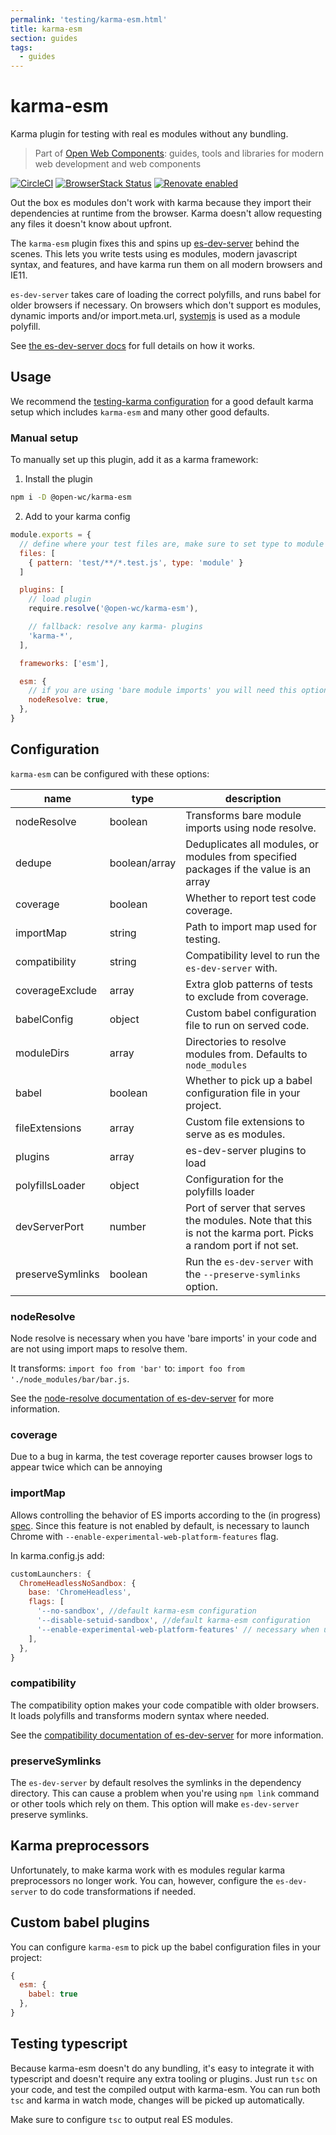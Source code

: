 ```yaml
---
permalink: 'testing/karma-esm.html'
title: karma-esm
section: guides
tags:
  - guides
---
```


# karma-esm

Karma plugin for testing with real es modules without any bundling.

> Part of [Open Web Components](https://github.com/open-wc/open-wc/): guides, tools and libraries for modern web development and web components

[![CircleCI](https://circleci.com/gh/open-wc/open-wc.svg?style=shield)](https://circleci.com/gh/open-wc/open-wc)
[![BrowserStack Status](https://www.browserstack.com/automate/badge.svg?badge_key=M2UrSFVRang2OWNuZXlWSlhVc3FUVlJtTDkxMnp6eGFDb2pNakl4bGxnbz0tLUE5RjhCU0NUT1ZWa0NuQ3MySFFWWnc9PQ==--86f7fac07cdbd01dd2b26ae84dc6c8ca49e45b50)](https://www.browserstack.com/automate/public-build/M2UrSFVRang2OWNuZXlWSlhVc3FUVlJtTDkxMnp6eGFDb2pNakl4bGxnbz0tLUE5RjhCU0NUT1ZWa0NuQ3MySFFWWnc9PQ==--86f7fac07cdbd01dd2b26ae84dc6c8ca49e45b50)
[![Renovate enabled](https://img.shields.io/badge/renovate-enabled-brightgreen.svg)](https://renovatebot.com/)

Out the box es modules don't work with karma because they import their dependencies at runtime from the browser. Karma doesn't allow requesting any files it doesn't know about upfront.

The `karma-esm` plugin fixes this and spins up [es-dev-server](https://open-wc.org/developing/es-dev-server.html) behind the scenes. This lets you write tests using es modules, modern javascript syntax, and features, and have karma run them on all modern browsers and IE11.

`es-dev-server` takes care of loading the correct polyfills, and runs babel for older browsers if necessary. On browsers which don't support es modules, dynamic imports and/or import.meta.url, [systemjs](https://github.com/systemjs/systemjs) is used as a module polyfill.

See [the es-dev-server docs](https://open-wc.org/developing/es-dev-server.html) for full details on how it works.

## Usage

We recommend the [testing-karma configuration](https://open-wc.org/testing/testing-karma.html) for a good default karma setup which includes `karma-esm` and many other good defaults.

### Manual setup

To manually set up this plugin, add it as a karma framework:

1. Install the plugin

```bash
npm i -D @open-wc/karma-esm
```

2. Add to your karma config

```javascript
module.exports = {
  // define where your test files are, make sure to set type to module
  files: [
    { pattern: 'test/**/*.test.js', type: 'module' }
  ]

  plugins: [
    // load plugin
    require.resolve('@open-wc/karma-esm'),

    // fallback: resolve any karma- plugins
    'karma-*',
  ],

  frameworks: ['esm'],

  esm: {
    // if you are using 'bare module imports' you will need this option
    nodeResolve: true,
  },
}
```

## Configuration

`karma-esm` can be configured with these options:

| name             | type          | description                                                                                                   |
| ---------------- | ------------- | ------------------------------------------------------------------------------------------------------------- |
| nodeResolve      | boolean       | Transforms bare module imports using node resolve.                                                            |
| dedupe           | boolean/array | Deduplicates all modules, or modules from specified packages if the value is an array                         |
| coverage         | boolean       | Whether to report test code coverage.                                                                         |
| importMap        | string        | Path to import map used for testing.                                                                          |
| compatibility    | string        | Compatibility level to run the `es-dev-server` with.                                                          |
| coverageExclude  | array         | Extra glob patterns of tests to exclude from coverage.                                                        |
| babelConfig      | object        | Custom babel configuration file to run on served code.                                                        |
| moduleDirs       | array         | Directories to resolve modules from. Defaults to `node_modules`                                               |
| babel            | boolean       | Whether to pick up a babel configuration file in your project.                                                |
| fileExtensions   | array         | Custom file extensions to serve as es modules.                                                                |
| plugins          | array         | es-dev-server plugins to load                                                                                 |
| polyfillsLoader  | object        | Configuration for the polyfills loader                                                                        |
| devServerPort    | number        | Port of server that serves the modules. Note that this is not the karma port. Picks a random port if not set. |
| preserveSymlinks | boolean       | Run the `es-dev-server` with the `--preserve-symlinks` option.                                                |

### nodeResolve

Node resolve is necessary when you have 'bare imports' in your code and are not using import maps to resolve them.

It transforms: `import foo from 'bar'` to: `import foo from './node_modules/bar/bar.js`.

See the [node-resolve documentation of es-dev-server](https://open-wc.org/developing/es-dev-server.html#node-resolve) for more information.

### coverage

Due to a bug in karma, the test coverage reporter causes browser logs to appear twice which can be annoying

### importMap

Allows controlling the behavior of ES imports according to the (in progress) [spec](https://github.com/WICG/import-maps).
Since this feature is not enabled by default, is necessary to launch Chrome with `--enable-experimental-web-platform-features` flag.

In karma.config.js add:

```js
customLaunchers: {
  ChromeHeadlessNoSandbox: {
    base: 'ChromeHeadless',
    flags: [
      '--no-sandbox', //default karma-esm configuration
      '--disable-setuid-sandbox', //default karma-esm configuration
      '--enable-experimental-web-platform-features' // necessary when using importMap option
    ],
  },
}
```

### compatibility

The compatibility option makes your code compatible with older browsers. It loads polyfills and transforms modern syntax where needed.

See the [compatibility documentation of es-dev-server](https://open-wc.org/developing/es-dev-server.html#compatibility-mode) for more information.

### preserveSymlinks

The `es-dev-server` by default resolves the symlinks in the dependency directory. This can cause a problem when you're using `npm link` command or other tools which rely on them. This option will make `es-dev-server` preserve symlinks.

## Karma preprocessors

Unfortunately, to make karma work with es modules regular karma preprocessors no longer work. You can, however, configure the `es-dev-server` to do code transformations if needed.

## Custom babel plugins

You can configure `karma-esm` to pick up the babel configuration files in your project:

```javascript
{
  esm: {
    babel: true
  },
}
```

## Testing typescript

Because karma-esm doesn't do any bundling, it's easy to integrate it with typescript and doesn't require any extra tooling or plugins. Just run `tsc` on your code, and test the compiled output with karma-esm. You can run both `tsc` and karma in watch mode, changes will be picked up automatically.

Make sure to configure `tsc` to output real ES modules.

<script>
  export default {
    mounted() {
      const editLink = document.querySelector('.edit-link a');
      if (editLink) {
        const url = editLink.href;
        editLink.href = url.substr(0, url.indexOf('/master/')) + '/master/packages/karma-esm/README.md';
      }
    }
  }
</script>
